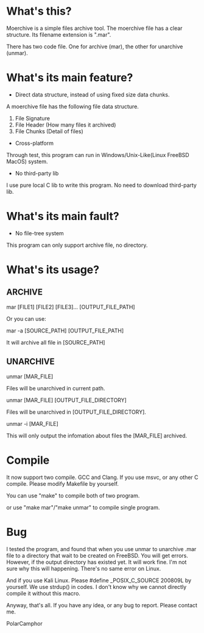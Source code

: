 # What's this?
Moerchive is a simple files archive tool. The moerchive file has a clear structure. Its filename extension is ".mar".

There has two code file. One for archive (mar), the other for unarchive (unmar).

# What's its main feature?
* Direct data structure, instead of using fixed size data chunks.

A moerchive file has the following file data structure.

1. File Signature
2. File Header (How many files it archived)
3. File Chunks (Detail of files)

* Cross-platform

Through test, this program can run in Windows/Unix-Like(Linux FreeBSD MacOS) system.

* No third-party lib

I use pure local C lib to write this program. No need to download third-party lib.

# What's its main fault?

* No file-tree system

This program can only support archive file, no directory.



# What's its usage?

## ARCHIVE

mar [FILE1] [FILE2] [FILE3]... [OUTPUT_FILE_PATH]

Or you can use:

mar -a [SOURCE_PATH] [OUTPUT_FILE_PATH]

It will archive all file in [SOURCE_PATH]

## UNARCHIVE

unmar [MAR_FILE]

Files will be unarchived in current path.

unmar [MAR_FILE] [OUTPUT_FILE_DIRECTORY]

Files will be unarchived in [OUTPUT_FILE_DIRECTORY].

unmar -i [MAR_FILE]

This will only output the infomation about files the [MAR_FILE] archived.

# Compile

It now support two compile. GCC and Clang. If you use msvc, or any other C compile. Please modify Makefile by yourself.

You can use "make" to compile both of two program.

or use "make mar"/"make unmar" to compile single program.

# Bug
I tested the program, and found that when you use unmar to unarchive .mar file to a directory that wait to be created on FreeBSD. You will get errors. However, if the output directory has existed yet. It will work fine. I'm not sure why this will happening. There's no same error on Linux.


And if you use Kali Linux. Please #define _POSIX_C_SOURCE 200809L by yourself. We use strdup() in codes. I don't know why we cannot directly compile it without this macro.




Anyway, that's all. If you have any idea, or any bug to report. Please contact me. 




PolarCamphor
